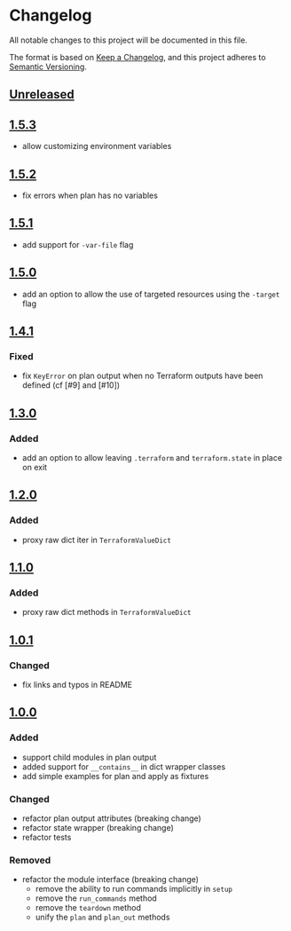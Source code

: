 # Changelog

All notable changes to this project will be documented in this file.

The format is based on [Keep a Changelog](https://keepachangelog.com/en/1.0.0/),
and this project adheres to [Semantic Versioning](https://semver.org/spec/v2.0.0.html).

## [Unreleased]

## [1.5.3]

- allow customizing environment variables

## [1.5.2]

- fix errors when plan has no variables

## [1.5.1]

- add support for `-var-file` flag

## [1.5.0]

- add an option to allow the use of targeted resources using the `-target` flag

## [1.4.1]

### Fixed

- fix `KeyError` on plan output when no Terraform outputs have been defined (cf [#9] and [#10])

## [1.3.0]

### Added

- add an option to allow leaving `.terraform` and `terraform.state` in place on exit

## [1.2.0]

### Added

- proxy raw dict iter in `TerraformValueDict`

## [1.1.0]

### Added

- proxy raw dict methods in `TerraformValueDict`

## [1.0.1]

### Changed

- fix links and typos in README

## [1.0.0]

### Added

- support child modules in plan output
- added support for `__contains__` in dict wrapper classes
- add simple examples for plan and apply as fixtures

### Changed

- refactor plan output attributes (breaking change)
- refactor state wrapper (breaking change)
- refactor tests

### Removed

- refactor the module interface (breaking change)
  - remove the ability to run commands implicitly in `setup`
  - remove the `run_commands` method
  - remove the `teardown` method
  - unify the `plan` and `plan_out` methods

[Unreleased]: https://github.com/GoogleCloudPlatform/terraform-python-testing-helper/compare/v1.5.3...HEAD
[1.5.3]: https://github.com/GoogleCloudPlatform/terraform-python-testing-helper/compare/v1.5.2...v1.5.3
[1.5.2]: https://github.com/GoogleCloudPlatform/terraform-python-testing-helper/compare/v1.5.1...v1.5.2
[1.5.1]: https://github.com/GoogleCloudPlatform/terraform-python-testing-helper/compare/v1.5.0...v1.5.1
[1.5.0]: https://github.com/GoogleCloudPlatform/terraform-python-testing-helper/compare/v1.4.1...v1.5.0
[1.4.1]: https://github.com/GoogleCloudPlatform/terraform-python-testing-helper/compare/v1.3.0...v1.4.1
[1.3.0]: https://github.com/GoogleCloudPlatform/terraform-python-testing-helper/compare/v1.2.0...v1.3.0
[1.2.0]: https://github.com/GoogleCloudPlatform/terraform-python-testing-helper/compare/v1.1.0...v1.2.0
[1.1.0]: https://github.com/GoogleCloudPlatform/terraform-python-testing-helper/compare/v1.0.1...v1.1.0
[1.0.1]: https://github.com/GoogleCloudPlatform/terraform-python-testing-helper/compare/v1.0.0...v1.0.1
[1.0.0]: https://github.com/GoogleCloudPlatform/terraform-python-testing-helper/compare/v0.6.2...v1.0.0
